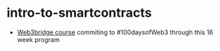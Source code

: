 # intro-to-smartcontracts
- [Web3bridge course](https://sharonjebitok.notion.site/Web3Bridge-Curricullum-193ac97537fb4aabae63db778b70198b) commiting to #100daysofWeb3 through this 16 week program